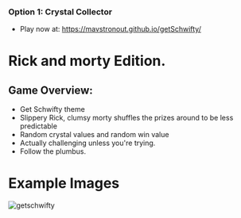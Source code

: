 ### Option 1: Crystal Collector
- Play now at: https://mavstronout.github.io/getSchwifty/

# Rick and morty Edition.
## Game Overview: 
- Get Schwifty theme
- Slippery Rick, clumsy morty shuffles the prizes around to be less predictable
- Random crystal values and random win value
- Actually challenging unless you're trying.
- Follow the plumbus.

# Example Images

![getschwifty](https://user-images.githubusercontent.com/16119635/62294243-82f87500-b438-11e9-834e-c8644d7d4038.png)
